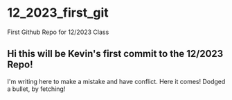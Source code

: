 # 12_2023_first_git
First Github Repo for 12/2023 Class

## Hi this will be Kevin's first commit to the 12/2023 Repo!

I'm writing here to make a mistake and have conflict. Here it comes! Dodged a bullet, by fetching!
